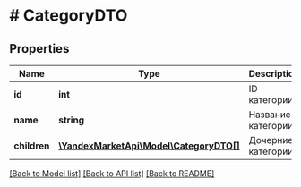 # # CategoryDTO

## Properties

Name | Type | Description | Notes
------------ | ------------- | ------------- | -------------
**id** | **int** | ID категории. |
**name** | **string** | Название категории. |
**children** | [**\YandexMarketApi\Model\CategoryDTO[]**](CategoryDTO.md) | Дочерние категории. | [optional]

[[Back to Model list]](../../README.md#models) [[Back to API list]](../../README.md#endpoints) [[Back to README]](../../README.md)

